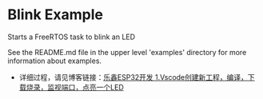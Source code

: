 # Blink Example

Starts a FreeRTOS task to blink an LED

See the README.md file in the upper level 'examples' directory for more information about examples.

* 详细过程，请见博客链接：[乐鑫ESP32开发 1.Vscode创建新工程，编译，下载烧录，监视端口，点亮一个LED](https://blog.csdn.net/Mark_md/article/details/113728814?ops_request_misc=%257B%2522request%255Fid%2522%253A%2522163098728616780271529783%2522%252C%2522scm%2522%253A%252220140713.130102334.pc%255Fblog.%2522%257D&request_id=163098728616780271529783&biz_id=0&utm_medium=distribute.pc_search_result.none-task-blog-2~blog~first_rank_v2~rank_v29-2-113728814.pc_v2_rank_blog_default&utm_term=esp32&spm=1018.2226.3001.4450)